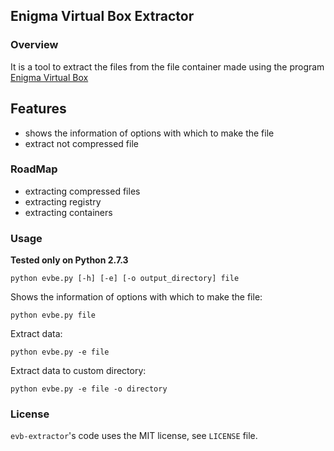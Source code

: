 ## Enigma Virtual Box Extractor

### Overview
It is a tool to extract the files from the file container made ​​using the program [Enigma Virtual Box](http://enigmaprotector.com/en/aboutvb.html)

## Features
 * shows the information of options with which to make the file
 * extract not compressed file

### RoadMap
 * extracting compressed files
 * extracting registry
 * extracting containers

### Usage
**Tested only on Python 2.7.3**

`python evbe.py [-h] [-e] [-o output_directory] file`

Shows the information of options with which to make the file:

`python evbe.py file`

Extract data:

`python evbe.py -e file`

Extract data to custom directory:

`python evbe.py -e file -o directory`

### License
`evb-extractor`'s code uses the MIT license, see `LICENSE` file.
